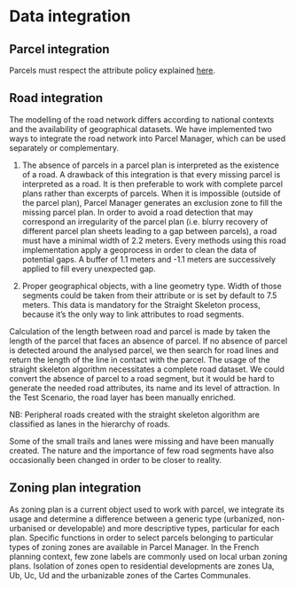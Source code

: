 #  Data integration

##  Parcel integration

Parcels must respect the attribute policy explained [here](./AttributePolicy.md). 


##  Road integration

The modelling of the road network differs according to national contexts and the availability of geographical datasets. We have implemented two ways to integrate the road network into Parcel Manager, which can be used separately or complementary.

  1. The absence of parcels in a parcel plan is interpreted as the existence of a road. A drawback of this integration is that every missing parcel is interpreted as a road. It is then preferable to work with complete parcel plans rather than excerpts of parcels.
When it is impossible (outside of the parcel plan), Parcel Manager generates an exclusion zone to fill the missing parcel plan. In order to avoid a road detection that may correspond an irregularity of the parcel plan (i.e. blurry recovery of different parcel plan sheets leading to a gap between parcels), a road must have a minimal width of 2.2 meters.
Every methods using this road implementation apply a geoprocess in order to clean the data of potential gaps. A buffer of 1.1 meters and -1.1 meters are successively applied to fill every unexpected gap. 

  2. Proper geographical objects, with a line geometry type. Width of those segments could be taken from their attribute or is set by default to 7.5 meters. This data is mandatory for the Straight Skeleton process, because it’s the only way to link attributes to road segments.

Calculation of the length between road and parcel is made by taken the length of the parcel that faces an absence of parcel. If no absence of parcel is detected around the analysed parcel, we then search for road lines and return the length of the line in contact with the parcel.
The usage of the straight skeleton algorithm necessitates a complete road dataset. We could convert the absence of parcel to a road segment, but it would be hard to generate the needed road attributes, its name and its level of attraction. In the Test Scenario, the road layer has been manually enriched.

NB: Peripheral roads created with the straight skeleton algorithm are classified as lanes in the hierarchy of roads.

Some of the small trails and lanes were missing and have been manually created. The nature and the importance of few road segments have also occasionally been changed in order to be closer to reality.

##  Zoning plan integration
As zoning plan is a current object used to work with parcel, we integrate its usage and determine a difference between a generic type (urbanized, non-urbanised or developable) and more descriptive types, particular for each plan.
Specific functions in order to select parcels belonging to particular types of zoning zones are available in Parcel Manager. In the French planning context, few zone labels are commonly used on local urban zoning plans. Isolation of zones open to residential developments are zones Ua, Ub, Uc, Ud and the urbanizable zones of the Cartes Communales.
